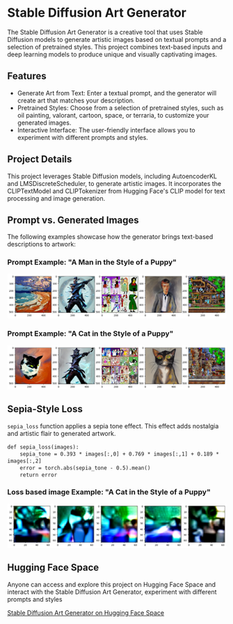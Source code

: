 # Stable Diffusion Art Generator

The Stable Diffusion Art Generator is a creative tool that uses Stable Diffusion models to generate artistic images based on textual prompts and a selection of pretrained styles. This project combines text-based inputs and deep learning models to produce unique and visually captivating images.

## Features

- Generate Art from Text: Enter a textual prompt, and the generator will create art that matches your description.
- Pretrained Styles: Choose from a selection of pretrained styles, such as oil painting, valorant, cartoon, space, or terraria, to customize your generated images.
- Interactive Interface: The user-friendly interface allows you to experiment with different prompts and styles.

## Project Details
This project leverages Stable Diffusion models, including AutoencoderKL and LMSDiscreteScheduler, to generate artistic images. It incorporates the CLIPTextModel and CLIPTokenizer from Hugging Face's CLIP model for text processing and image generation.

## Prompt vs. Generated Images

 The following examples showcase how the generator brings text-based descriptions to  artwork:

### Prompt Example: "A Man in the Style of a Puppy"
![Generated Image 1](images/result1.png)

### Prompt Example: "A Cat in the Style of a Puppy"
![Generated Image 2](images/result2.png)

## Sepia-Style Loss

`sepia_loss` function applies a sepia tone effect. This effect adds nostalgia and artistic flair to generated artwork.

```
def sepia_loss(images):
    sepia_tone = 0.393 * images[:,0] + 0.769 * images[:,1] + 0.189 * images[:,2]
    error = torch.abs(sepia_tone - 0.5).mean()
    return error
```
### Loss based image Example: "A Cat in the Style of a Puppy"
![Generated Image 2](images/sepia_loss.png)


## Hugging Face Space

Anyone can access and explore this project on Hugging Face Space and interact with the Stable Diffusion Art Generator, experiment with different prompts and styles

[Stable Diffusion Art Generator on Hugging Face Space](https://huggingface.co/spaces/ankoder/Generative_Art_and_Stable_Diffusion)

